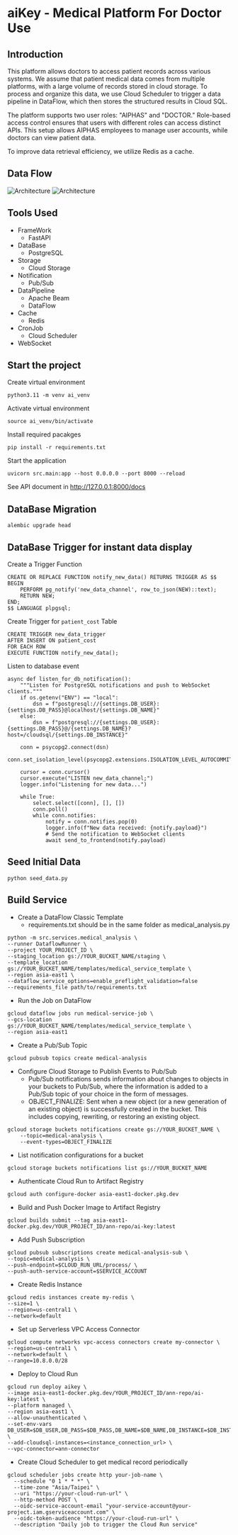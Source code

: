 # aiKey - Medical Platform For Doctor Use

## Introduction
This platform allows doctors to access patient records across various systems. We assume that patient medical data comes from multiple platforms, with a large volume of records stored in cloud storage. To process and organize this data, we use Cloud Scheduler to trigger a data pipeline in DataFlow, which then stores the structured results in Cloud SQL.

The platform supports two user roles: "AIPHAS" and "DOCTOR." Role-based access control ensures that users with different roles can access distinct APIs. This setup allows AIPHAS employees to manage user accounts, while doctors can view patient data.

To improve data retrieval efficiency, we utilize Redis as a cache.

## Data Flow
![Architecture](https://github.com/lyoudr/aiKey/blob/main/diagram.png)
![Architecture]()

## Tools Used
- FrameWork
    - FastAPI
- DataBase 
    - PostgreSQL
- Storage
    - Cloud Storage
- Notification
    - Pub/Sub
- DataPipeline
    - Apache Beam
    - DataFlow
- Cache
    - Redis
- CronJob
    - Cloud Scheduler
- WebSocket

## Start the project
Create virtual environment
```
python3.11 -m venv ai_venv
```
Activate virtual environment
```
source ai_venv/bin/activate
```
Install required pacakges
```
pip install -r requirements.txt
```
Start the application
```
uvicorn src.main:app --host 0.0.0.0 --port 8000 --reload
```
See API document in 
http://127.0.0.1:8000/docs

## DataBase Migration
```
alembic upgrade head
```

## DataBase Trigger for instant data display 
Create a Trigger Function
```
CREATE OR REPLACE FUNCTION notify_new_data() RETURNS TRIGGER AS $$
BEGIN
    PERFORM pg_notify('new_data_channel', row_to_json(NEW)::text);
    RETURN NEW;
END;
$$ LANGUAGE plpgsql; 
```

Create Trigger for `patient_cost` Table
```
CREATE TRIGGER new_data_trigger
AFTER INSERT ON patient_cost
FOR EACH ROW
EXECUTE FUNCTION notify_new_data();
```

Listen to database event
```
async def listen_for_db_notification():
    """Listen for PostgreSQL notifications and push to WebSocket clients."""
    if os.getenv("ENV") == "local":
        dsn = f"postgresql://{settings.DB_USER}:{settings.DB_PASS}@localhost/{settings.DB_NAME}"
    else:
        dsn = f"postgresql://{settings.DB_USER}:{settings.DB_PASS}@/{settings.DB_NAME}?host=/cloudsql/{settings.DB_INSTANCE}"
    
    conn = psycopg2.connect(dsn)
    conn.set_isolation_level(psycopg2.extensions.ISOLATION_LEVEL_AUTOCOMMIT)

    cursor = conn.cursor()
    cursor.execute("LISTEN new_data_channel;")
    logger.info("Listening for new data...")

    while True:
        select.select([conn], [], [])
        conn.poll()
        while conn.notifies:
            notify = conn.notifies.pop(0)
            logger.info(f"New data received: {notify.payload}")
            # Send the notification to WebSocket clients
            await send_to_frontend(notify.payload)
```

## Seed Initial Data
```
python seed_data.py
```

## Build Service
- Create a DataFlow Classic Template
    -  requirements.txt should be in the same folder as medical_analysis.py 
```
python -m src.services.medical_analysis \
--runner DataflowRunner \
--project YOUR_PROJECT_ID \
--staging_location gs://YOUR_BUCKET_NAME/staging \
--template_location gs://YOUR_BUCKET_NAME/templates/medical_service_template \
--region asia-east1 \
--dataflow_service_options=enable_preflight_validation=false
--requirements_file path/to/requirements.txt
```

- Run the Job on DataFlow
```
gcloud dataflow jobs run medical-service-job \
--gcs-location gs://YOUR_BUCKET_NAME/templates/medical_service_template \
--region asia-east1
```

- Create a Pub/Sub Topic 
```
gcloud pubsub topics create medical-analysis
```

- Configure Cloud Storage to Publish Events to Pub/Sub
    - Pub/Sub notifications sends information about changes to objects in your buckets to Pub/Sub, where the information is added to a Pub/Sub topic of your choice in the form of messages.
    - OBJECT_FINALIZE: Sent when a new object (or a new generation of an existing object) is successfully created in the bucket. This includes copying, rewriting, or restoring an existing object.
```
gcloud storage buckets notifications create gs://YOUR_BUCKET_NAME \
    --topic=medical-analysis \
    --event-types=OBJECT_FINALIZE
```

- List notification configurations for a bucket
```
gcloud storage buckets notifications list gs://YOUR_BUCKET_NAME
```

- Authenticate Cloud Run to Artifact Registry
```
gcloud auth configure-docker asia-east1-docker.pkg.dev
```

- Build and Push Docker Image to Artifact Registry
```
gcloud builds submit --tag asia-east1-docker.pkg.dev/YOUR_PROJECT_ID/ann-repo/ai-key:latest
```

- Add Push Subscription
```
gcloud pubsub subscriptions create medical-analysis-sub \
--topic=medical-analysis \
--push-endpoint=$CLOUD_RUN_URL/process/ \
--push-auth-service-account=$SERVICE_ACCOUNT
```

- Create Redis Instance
```
gcloud redis instances create my-redis \
--size=1 \
--region=us-central1 \
--network=default
```

- Set up Serverless VPC Access Connector
```
gcloud compute networks vpc-access connectors create my-connector \
--region=us-central1 \
--network=default \
--range=10.8.0.0/28
```

- Deploy to Cloud Run
```
gcloud run deploy aikey \
--image asia-east1-docker.pkg.dev/YOUR_PROJECT_ID/ann-repo/ai-key:latest \
--platform managed \
--region asia-east1 \
--allow-unauthenticated \
--set-env-vars DB_USER=$DB_USER,DB_PASS=$DB_PASS,DB_NAME=$DB_NAME,DB_INSTANCE=$DB_INSTANCE,DB_SOCKET_PATH=/cloudsql/<instance_connection_url> \
--add-cloudsql-instances=<instance_connection_url> \
--vpc-connector=ann-connector
```

- Create Cloud Scheduler to get medical record periodically
```
gcloud scheduler jobs create http your-job-name \
  --schedule "0 1 * * *" \
  --time-zone "Asia/Taipei" \
  --uri "https://your-cloud-run-url" \
  --http-method POST \
  --oidc-service-account-email "your-service-account@your-project.iam.gserviceaccount.com" \
  --oidc-token-audience "https://your-cloud-run-url" \
  --description "Daily job to trigger the Cloud Run service"
```